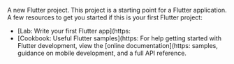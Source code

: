 A new Flutter project.
This project is a starting point for a Flutter application.
A few resources to get you started if this is your first Flutter project:
- [Lab: Write your first Flutter app](https:
- [Cookbook: Useful Flutter samples](https:
For help getting started with Flutter development, view the
[online documentation](https:
samples, guidance on mobile development, and a full API reference.
